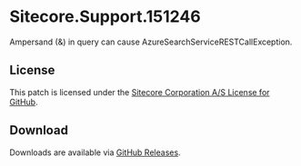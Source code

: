 # Sitecore.Support.151246
Ampersand (&amp;) in query can cause AzureSearchServiceRESTCallException.

## License  
This patch is licensed under the [Sitecore Corporation A/S License for GitHub](https://github.com/sitecoresupport/Sitecore.Support.151246/blob/master/LICENSE).  

## Download  
Downloads are available via [GitHub Releases](https://github.com/sitecoresupport/Sitecore.Support.151246/releases).  
